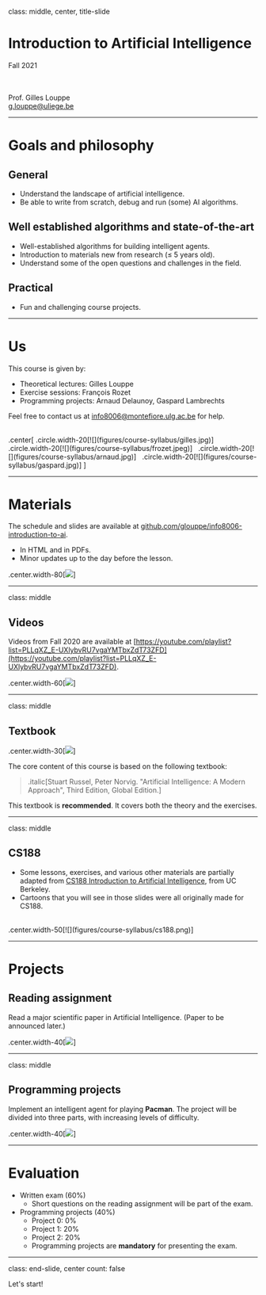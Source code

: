 class: middle, center, title-slide

# Introduction to Artificial Intelligence

Fall 2021

<br><br>
Prof. Gilles Louppe<br>
[g.louppe@uliege.be](mailto:g.louppe@uliege.be)

---

# Goals and philosophy

## General 
- Understand the landscape of artificial intelligence.
- Be able to write from scratch, debug and run (some) AI algorithms.

## Well established algorithms and state-of-the-art
- Well-established algorithms for building intelligent agents.
- Introduction to materials new from research ($\leq$ 5 years old).
- Understand some of the open questions and challenges in the field.

## Practical
- Fun and challenging course projects.

---

# Us

This course is given by:
- Theoretical lectures: Gilles Louppe
- Exercise sessions: François Rozet
- Programming projects: Arnaud Delaunoy, Gaspard Lambrechts

Feel free to contact us at [info8006@montefiore.ulg.ac.be](mailto:info8006@montefiore.ulg.ac.be) for help.

<br>
.center[
.circle.width-20[![](figures/course-syllabus/gilles.jpg)] &nbsp;
.circle.width-20[![](figures/course-syllabus/frozet.jpeg)] &nbsp;
.circle.width-20[![](figures/course-syllabus/arnaud.jpg)] &nbsp;
.circle.width-20[![](figures/course-syllabus/gaspard.jpg)] 
]

---

# Materials

The schedule and slides are available at [github.com/glouppe/info8006-introduction-to-ai](https://github.com/glouppe/info8006-introduction-to-ai).
- In HTML and in PDFs.
- Minor updates up to the day before the lesson.

.center.width-80[![](figures/course-syllabus/slides.png)]

---

class: middle

## Videos

Videos from Fall 2020 are available at [https://youtube.com/playlist?list=PLLqXZ_E-UXlybvRU7vgaYMTbxZdT73ZFD](https://youtube.com/playlist?list=PLLqXZ_E-UXlybvRU7vgaYMTbxZdT73ZFD).

.center.width-60[![](figures/course-syllabus/youtube.png)]

---

class: middle

## Textbook

.center.width-30[![](./figures/course-syllabus/textbook.png)]

The core content of this course is based on the following textbook:

> .italic[Stuart Russel, Peter Norvig. "Artificial Intelligence: A Modern Approach", Third Edition, Global Edition.]

This textbook is **recommended**. It covers both the theory and the exercises.

---

class: middle

## CS188

- Some lessons, exercises, and various other materials are partially adapted from [CS188 Introduction to Artificial Intelligence](https://inst.eecs.berkeley.edu/~cs188/su21/), from UC Berkeley. 
- Cartoons that you will see in those slides were all originally made for CS188. 

<br>
.center.width-50[![](figures/course-syllabus/cs188.png)]

---

# Projects

## Reading assignment

Read a major scientific paper in Artificial Intelligence.
(Paper to be announced later.)

.center.width-40[![](figures/course-syllabus/alphago-paper.png)]

---

class: middle

## Programming projects

Implement an intelligent agent for playing **Pacman**. The project will be divided into three parts, with increasing levels of difficulty.

.center.width-40[![](figures/course-syllabus/pacman.png)]

---

# Evaluation

- Written exam (60%)
    - Short questions on the reading assignment will be part of the exam.
- Programming projects (40%)
    - Project 0: 0%
    - Project 1: 20%
    - Project 2: 20%
    - Programming projects are **mandatory** for presenting the exam.

---

class: end-slide, center
count: false

Let's start!
